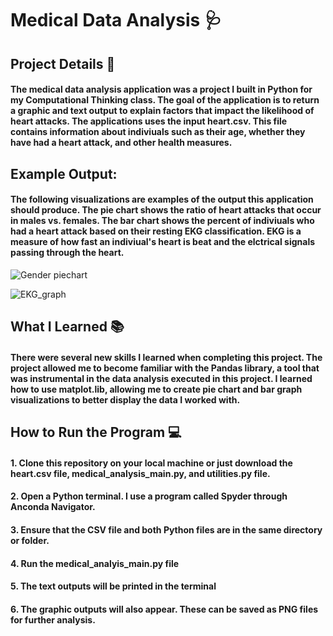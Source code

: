 # Medical Data Analysis 🩺

## Project Details 📜
#### The medical data analysis application was a project I built in Python for my Computational Thinking class. The goal of the application is to return a graphic and text output to explain factors that impact the likelihood of heart attacks. The applications uses the input heart.csv. This file contains information about indiviuals such as their age, whether they have had a heart attack, and other health measures. 

## Example Output:
#### The following visualizations are examples of the output this application should produce. The pie chart shows the ratio of heart attacks that occur in males vs. females. The bar chart shows the percent of indiviuals who had a heart attack based on their resting EKG classification. EKG is a measure of how fast an indiviual's heart is beat and the elctrical signals passing through the heart. 
![Gender piechart](https://github.com/carsonkirby/medical_data_analysis/assets/145626359/4874f573-6633-4880-9385-78d1d4acd0c7)


![EKG_graph](https://github.com/carsonkirby/medical_data_analysis/assets/145626359/3adff195-b649-4e87-8b46-df3fc2c0443f)



## What I Learned 📚
#### There were several new skills I learned when completing this project. The project allowed me to become familiar with the Pandas library, a tool that was instrumental in the data analysis executed in this project. I learned how to use matplot.lib, allowing me to create pie chart and bar graph visualizations to better display the data I worked with. 


## How to Run the Program 💻
#### 1. Clone this repository on your local machine or just download the heart.csv file, medical_analysis_main.py, and utilities.py file.
#### 2. Open a Python terminal. I use a program called Spyder through Anconda Navigator.
#### 3. Ensure that the CSV file and both Python files are in the same directory or folder. 
#### 4. Run the medical_analyis_main.py file
#### 5. The text outputs will be printed in the terminal 
#### 6. The graphic outputs will also appear. These can be saved as PNG files for further analysis. 

